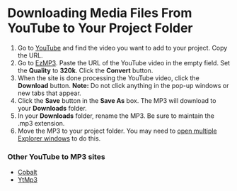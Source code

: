# Downloading Media Files From YouTube to Your Project Folder

1. Go to [YouTube](https://www.youtube.com/) and find the video you want to add to your project. Copy the URL.
2. Go to [EzMP3](https://ezmp3.cc/). Paste the URL of the YouTube video in the empty field. Set the **Quality** to **320k**. Click the **Convert** button.
3. When the site is done processing the YouTube video, click the **Download** button. **Note:** Do not click anything in the pop-up windows or new tabs that appear.
4. Click the **Save** button in the **Save As** box. The MP3 will download to your **Downloads** folder.
5. In your **Downloads** folder, rename the MP3. Be sure to maintain the .mp3 extension.&#x20;
6. Move the MP3 to your project folder. You may need to [open multiple Explorer windows](https://techresources.gitbook.io/file-and-folder-management-windows-edition/opening-multiple-explorer-windows) to do this.

### Other YouTube to MP3 sites

* [Cobalt](https://cobalt.tools/)
* [YtMp3](https://ytmp3.la/)



### &#x20;





